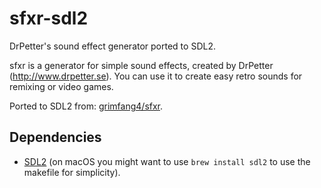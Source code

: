 # sfxr-sdl2
DrPetter's sound effect generator ported to SDL2.

sfxr is a generator for simple sound effects, created by DrPetter (http://www.drpetter.se). You can use it to create easy retro sounds for remixing or video games.

Ported to SDL2 from: [grimfang4/sfxr](https://github.com/grimfang4/sfxr).

## Dependencies
- [SDL2](https://www.libsdl.org/download-2.0.php) (on macOS you might want to use `brew install sdl2` to use the makefile for simplicity).

